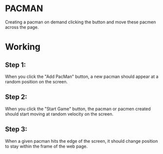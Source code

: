 # PACMAN
Creating a pacman on demand clicking the button and move these pacmen across the page.

# Working
## Step 1:
When you click the "Add PacMan" button, a new pacman should appear at a random position on the screen.

## Step 2:
When you click the "Start Game" button, the pacman or pacmen created should start moving at random velocity on the screen.

## Step 3:
When a given pacman hits the edge of the screen, it should change position to stay within the frame of the web page.
